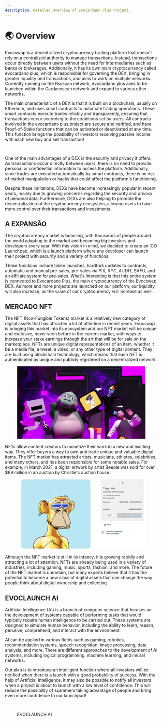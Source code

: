 ```yaml
---
description: Detailed Overview of Evocardano Plus Project.
---
```


# 🌏 Overview

Evocswap is a decentralized cryptocurrency trading platform that doesn't rely on a centralized authority to manage transactions. Instead, transactions occur directly between users without the need for intermediaries such as banks or brokerages. Additionally, it has its own main cryptocurrency called evocardano plus, which is responsible for governing the DEX, bringing in greater liquidity and transactions, and aims to work on multiple networks. Currently running on the Bscscan network, evocardano plus aims to be launched within the Cardanoscan network and expand to various other networks.

The main characteristic of a DEX is that it is built on a blockchain, usually on Ethereum, and uses smart contracts to automate trading operations. These smart contracts execute trades reliably and transparently, ensuring that transactions occur according to the conditions set by users. All contracts involved in the evocardano plus project are secure and verified, and have Proof-of-Stake functions that can be activated or deactivated at any time. This function brings the possibility of investors receiving passive income with each new buy and sell transaction!

<figure><img src=".gitbook/assets/png.png" alt=""><figcaption></figcaption></figure>

One of the main advantages of a DEX is the security and privacy it offers. As transactions occur directly between users, there is no need to provide personal or confidential information to access the platform. Additionally, since trades are executed automatically by smart contracts, there is no risk of market manipulation or hacks that could affect the platform's functioning.

Despite these limitations, DEXs have become increasingly popular in recent years, mainly due to growing concerns regarding the security and privacy of personal data. Furthermore, DEXs are also helping to promote the decentralization of the cryptocurrency ecosystem, allowing users to have more control over their transactions and investments.

## A EXPANSÃO&#x20;

The cryptocurrency market is booming, with thousands of people around the world adapting to the market and becoming big investors and developers every year. With this vision in mind, we decided to create an ICO Launchpad, which is a launch platform where any developer can launch their project with security and a variety of functions.

These functions include token launches, hardfork updates to contracts, automatic and manual pre-sales, pre-sales via PIX, KYC, AUDIT, SAFU, and an affiliate system for pre-sales. What's interesting is that this entire system is connected to Evocardano Plus, the main cryptocurrency of the Evocswap DEX. As more and more projects are launched on our platform, our liquidity will also increase, as the value of our cryptocurrency will increase as well.

## MERCADO NFT

The NFT (Non-Fungible Tokens) market is a relatively new category of digital assets that has attracted a lot of attention in recent years. Evocswap is bringing this market into its ecosystem and our NFT market will be unique and exclusive, never seen before in the current market, with ways to increase your stake earnings through the art that will be for sale on the marketplace. NFTs are unique digital representations of an item, whether it be a media file, a tweet, a video, or any other type of digital content. They are built using blockchain technology, which means that each NFT is authenticated as unique and publicly registered on a decentralized network.

<figure><img src=".gitbook/assets/Block 1.jpg" alt=""><figcaption></figcaption></figure>

NFTs allow content creators to monetize their work in a new and exciting way. They offer buyers a way to own and trade unique and valuable digital items. The NFT market has attracted artists, musicians, athletes, celebrities, and many others, and has been responsible for some notable sales. For example, in March 2021, a digital artwork by artist Beeple was sold for over $69 million in an auction by Christie's auction house.

<figure><img src=".gitbook/assets/3cd9879b37e0237cf86e2f13e9ae594c.png" alt=""><figcaption></figcaption></figure>

Although the NFT market is still in its infancy, it is growing rapidly and attracting a lot of attention. NFTs are already being used in a variety of industries, including gaming, music, sports, fashion, and more. The future of the NFT market is uncertain, but many experts believe that it has the potential to become a new class of digital assets that can change the way people think about digital ownership and collecting.

## EVOCLAUNCH  AI

Artificial Intelligence (AI) is a branch of computer science that focuses on the development of systems capable of performing tasks that would typically require human intelligence to be carried out. These systems are designed to simulate human behavior, including the ability to learn, reason, perceive, comprehend, and interact with the environment.

AI can be applied in various fields such as gaming, robotics, recommendation systems, speech recognition, image processing, data analysis, and more. There are different approaches to the development of AI systems, including logical programming, machine learning, and neural networks.

Our plan is to introduce an intelligent function where all investors will be notified when there is a launch with a good probability of success. With the help of Artificial Intelligence, it may also be possible to notify all investors when a project is about to launch with a low level of confidence. This will reduce the possibility of scammers taking advantage of people and bring even more confidence to our launchpad!

<figure><img src=".gitbook/assets/ai-cloud-concept-with-robot-arm.jpg" alt=""><figcaption><p>EVOCLAUNCH AI</p></figcaption></figure>
